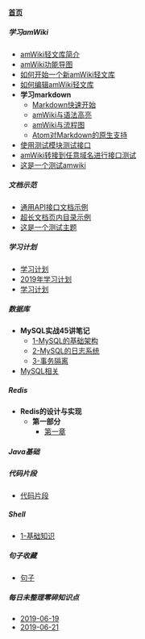 
#### [首页](?file=home-首页)

##### 学习amWiki
- [amWiki轻文库简介](?file=001-学习amWiki/01-amWiki轻文库简介 "amWiki轻文库简介")
- [amWiki功能导图](?file=001-学习amWiki/02-amWiki功能导图 "amWiki功能导图")
- [如何开始一个新amWiki轻文库](?file=001-学习amWiki/03-如何开始一个新amWiki轻文库 "如何开始一个新amWiki轻文库")
- [如何编辑amWiki轻文库](?file=001-学习amWiki/04-如何编辑amWiki轻文库 "如何编辑amWiki轻文库")
- **学习markdown**
    - [Markdown快速开始](?file=001-学习amWiki/05-学习markdown/01-Markdown快速开始 "Markdown快速开始")
    - [amWiki与语法高亮](?file=001-学习amWiki/05-学习markdown/02-amWiki与语法高亮 "amWiki与语法高亮")
    - [amWiki与流程图](?file=001-学习amWiki/05-学习markdown/03-amWiki与流程图 "amWiki与流程图")
    - [Atom对Markdown的原生支持](?file=001-学习amWiki/05-学习markdown/05-Atom对Markdown的原生支持 "Atom对Markdown的原生支持")
- [使用测试模块测试接口](?file=001-学习amWiki/06-使用测试模块测试接口 "使用测试模块测试接口")
- [amWiki转接到任意域名进行接口测试](?file=001-学习amWiki/07-amWiki转接到任意域名进行接口测试 "amWiki转接到任意域名进行接口测试")
- [这是一个测试amwiki](?file=001-学习amWiki/08-这是一个测试amwiki "这是一个测试amwiki")

##### 文档示范
- [通用API接口文档示例](?file=002-文档示范/001-通用API接口文档示例 "通用API接口文档示例")
- [超长文档页内目录示例](?file=002-文档示范/002-超长文档页内目录示例 "超长文档页内目录示例")
- [这是一个测试主题](?file=002-文档示范/003-这是一个测试主题 "这是一个测试主题")

##### 学习计划
- [学习计划](?file=003-学习计划/001-学习计划 "学习计划")
- [2019年学习计划](?file=003-学习计划/002-2019年学习计划 "2019年学习计划")
- [学习计划](?file=003-学习计划/003-学习计划 "学习计划")

##### 数据库
- **MySQL实战45讲笔记**
    - [1-MySQL的基础架构](?file=004-数据库/01-MySQL实战45讲笔记/001-1-MySQL的基础架构 "1-MySQL的基础架构")
    - [2-MySQL的日志系统](?file=004-数据库/01-MySQL实战45讲笔记/002-2-MySQL的日志系统 "2-MySQL的日志系统")
    - [3-事务隔离](?file=004-数据库/01-MySQL实战45讲笔记/003-3-事务隔离 "3-事务隔离")
- [MySQL相关](?file=004-数据库/02-MySQL相关 "MySQL相关")

##### Redis
- **Redis的设计与实现**
    - **第一部分**
        - [第一章](?file=005-Redis/01-Redis的设计与实现/01-第一部分/01-第一章 "第一章")

##### Java基础

##### 代码片段
- [代码片段](?file=010-代码片段/01-代码片段 "代码片段")

##### Shell
- [1-基础知识](?file=011-Shell/01-1-基础知识 "1-基础知识")

##### 句子收藏
- [句子](?file=012-句子收藏/01-句子 "句子")

##### 每日未整理零碎知识点
- [2019-06-19](?file=013-每日未整理零碎知识点/01-2019-06-19 "2019-06-19")
- [2019-06-21](?file=013-每日未整理零碎知识点/02-2019-06-21 "2019-06-21")
